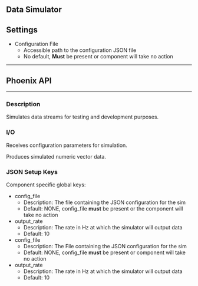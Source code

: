 ## Data Simulator
## Settings

- Configuration File
  - Accessible path to the configuration JSON file
  - No default, **Must** be present or component will take no action
___
## Phoenix API
___
### Description

Simulates data streams for testing and development purposes.

### I/O

Receives configuration parameters for simulation.

Produces simulated numeric vector data.

### JSON Setup Keys

Component specific global keys:
- config_file
  - Description: The file containing the JSON configuration for the sim
  - Default: NONE, config_file **must** be present or the component will take no action
- output_rate
  - Description: The rate in Hz at which the simulator will output data
  - Default: 10
- config\_file
  - Description: The File containing the JSON configuration for the sim
  - Default: NONE, config\_file **must** be present or component will take no action
- output\_rate
  - Description: The rate in Hz at which the simulator will output data
  - Default: 10
